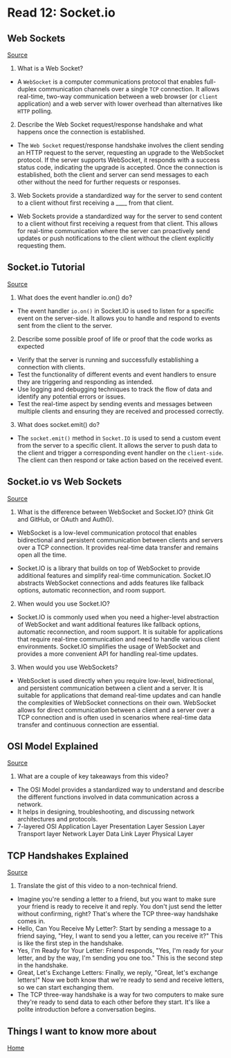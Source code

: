 # Read 12: Socket.io

## Web Sockets

[Source](https://en.wikipedia.org/wiki/WebSocket)

1. What is a Web Socket?

- A `​WebSocket` is a computer communications protocol that enables full-duplex communication channels over a single `​TCP` connection. It allows real-time, two-way communication between a web browser (or `​client` application) and a web server with lower overhead than alternatives like `​HTTP` polling.

2. Describe the Web Socket request/response handshake and what happens once the connection is established.

- The `​Web Socket` request/response handshake involves the client sending an HTTP request to the server, requesting an upgrade to the WebSocket protocol. If the server supports WebSocket, it responds with a success status code, indicating the upgrade is accepted. Once the connection is established, both the client and server can send messages to each other without the need for further requests or responses.

3. Web Sockets provide a standardized way for the server to send content to a client without first receiving a ____ from that client.

- Web Sockets provide a standardized way for the server to send content to a client without first receiving a request from that client. This allows for real-time communication where the server can proactively send updates or push notifications to the client without the client explicitly requesting them.

## Socket.io Tutorial

[Source](https://www.tutorialspoint.com/socket.io/)

1. What does the event handler io.on() do?

- The event handler `io.on()` in Socket.IO is used to listen for a specific event on the server-side. It allows you to handle and respond to events sent from the client to the server.

2. Describe some possible proof of life or proof that the code works as expected

- Verify that the server is running and successfully establishing a connection with clients.
- Test the functionality of different events and event handlers to ensure they are triggering and responding as intended.
- Use logging and debugging techniques to track the flow of data and identify any potential errors or issues.
- Test the real-time aspect by sending events and messages between multiple clients and ensuring they are received and processed correctly.

3. What does socket.emit() do?

- The `socket.emit()` method in `​Socket.IO` is used to send a custom event from the server to a specific client. It allows the server to push data to the client and trigger a corresponding event handler on the `​client-side`. The client can then respond or take action based on the received event.

## Socket.io vs Web Sockets

[Source](https://www.educba.com/websocket-vs-socket-io/)

1. What is the difference between WebSocket and Socket.IO? (think Git and GitHub, or OAuth and Auth0).

- WebSocket is a low-level communication protocol that enables bidirectional and persistent communication between clients and servers over a TCP connection. It provides real-time data transfer and remains open all the time.

- Socket.IO is a library that builds on top of WebSocket to provide additional features and simplify real-time communication. Socket.IO abstracts WebSocket connections and adds features like fallback options, automatic reconnection, and room support.

2. When would you use Socket.IO?

- Socket.IO is commonly used when you need a higher-level abstraction of WebSocket and want additional features like fallback options, automatic reconnection, and room support. It is suitable for applications that require real-time communication and need to handle various client environments. Socket.IO simplifies the usage of WebSocket and provides a more convenient API for handling real-time updates.

3. When would you use WebSockets?

- WebSocket is used directly when you require low-level, bidirectional, and persistent communication between a client and a server. It is suitable for applications that demand real-time updates and can handle the complexities of WebSocket connections on their own. WebSocket allows for direct communication between a client and a server over a TCP connection and is often used in scenarios where real-time data transfer and continuous connection are essential.

## OSI Model Explained

[Source](https://www.youtube.com/watch?v=vv4y_uOneC0)

1. What are a couple of key takeaways from this video?

- The OSI Model provides a standardized way to understand and describe the different functions involved in data communication across a network.
- It helps in designing, troubleshooting, and discussing network architectures and protocols.
- 7-layered OSI
    Application Layer
    Presentation Layer
    Session Layer
    Transport layer
    Network Layer
    Data Link Layer
    Physical Layer

## TCP Handshakes Explained

[Source]()

1. Translate the gist of this video to a non-technical friend.

- Imagine you're sending a letter to a friend, but you want to make sure your friend is ready to receive it and reply. You don't just send the letter without confirming, right? That's where the TCP three-way handshake comes in.
- Hello, Can You Receive My Letter?:
    Start by sending a message to a friend saying, "Hey, I want to send you a letter, can you receive it?" This is like the first step in the handshake.
- Yes, I'm Ready for Your Letter:
    Friend responds, "Yes, I'm ready for your letter, and by the way, I'm sending you one too." This is the second step in the handshake.
- Great, Let's Exchange Letters:
    Finally, we reply, "Great, let's exchange letters!" Now we both know that we're ready to send and receive letters, so we can start exchanging them.
- The TCP three-way handshake is a way for two computers to make sure they're ready to send data to each other before they start. It's like a polite introduction before a conversation begins.

## Things I want to know more about

[Home](https://sfpagalan.github.io/reading-notes/)